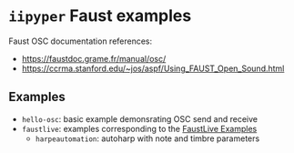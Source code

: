 # `iipyper` Faust examples

Faust OSC documentation references:
- https://faustdoc.grame.fr/manual/osc/
- https://ccrma.stanford.edu/~jos/aspf/Using_FAUST_Open_Sound.html

## Examples
- `hello-osc`: basic example demonsrating OSC send and receive
- `faustlive`: examples corresponding to the [FaustLive Examples](https://github.com/grame-cncm/faustlive/tree/master/Resources/Examples)
  + `harpeautomation`: autoharp with note and timbre parameters
